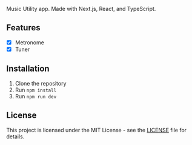 Music Utility app. Made with Next.js, React, and TypeScript.

## Features

- [x] Metronome
- [x] Tuner

## Installation

1. Clone the repository
2. Run `npm install`
3. Run `npm run dev`

## License

This project is licensed under the MIT License - see the [LICENSE](LICENSE) file for details.

```

```
